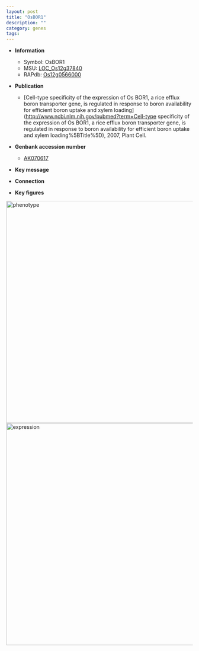 ```yaml
---
layout: post
title: "OsBOR1"
description: ""
category: genes
tags: 
---
```


* **Information**  
    + Symbol: OsBOR1  
    + MSU: [LOC_Os12g37840](http://rice.plantbiology.msu.edu/cgi-bin/ORF_infopage.cgi?orf=LOC_Os12g37840)  
    + RAPdb: [Os12g0566000](http://rapdb.dna.affrc.go.jp/viewer/gbrowse_details/irgsp1?name=Os12g0566000)  

* **Publication**  
    + [Cell-type specificity of the expression of Os BOR1, a rice efflux boron transporter gene, is regulated in response to boron availability for efficient boron uptake and xylem loading](http://www.ncbi.nlm.nih.gov/pubmed?term=Cell-type specificity of the expression of Os BOR1, a rice efflux boron transporter gene, is regulated in response to boron availability for efficient boron uptake and xylem loading%5BTitle%5D), 2007, Plant Cell.

* **Genbank accession number**  
    + [AK070617](http://www.ncbi.nlm.nih.gov/nuccore/AK070617)

* **Key message**  

* **Connection**  

* **Key figures**  
<img src="http://ricencode.github.io/images/OsBOR1.pheno.png" alt="phenotype"  style="width: 600px;"/>

<img src="http://ricencode.github.io/images/OsBOR1.exp.png" alt="expression"  style="width: 600px;"/>


